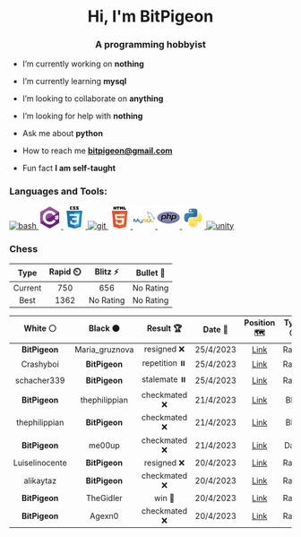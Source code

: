 <h1 align="center">Hi, I'm BitPigeon</h1>
<h3 align="center">A programming hobbyist</h3>


- I’m currently working on **nothing**

- I’m currently learning **mysql**

- I’m looking to collaborate on **anything**

- I’m looking for help with **nothing**

- Ask me about **python**

- How to reach me **bitpigeon@gmail.com**

- Fun fact **I am self-taught**

<!--<h3 align="left">Connect with me:</h3>
<p align="left">
<a href="https://dev.to/bitpigeon" target="blank"><img align="center" src="https://raw.githubusercontent.com/rahuldkjain/github-profile-readme-generator/master/src/images/icons/Social/devto.svg" alt="bitpigeon" height="30" width="40" /></a>
<a href="https://stackoverflow.com/users/bitpigeon" target="blank"><img align="center" src="https://raw.githubusercontent.com/rahuldkjain/github-profile-readme-generator/master/src/images/icons/Social/stack-overflow.svg" alt="bitpigeon" height="30" width="40" /></a>
</p> -->

<h3 align="left">Languages and Tools:</h3>
<p align="left"> <a href="https://www.gnu.org/software/bash/" target="_blank" rel="noreferrer"> <img src="https://www.vectorlogo.zone/logos/gnu_bash/gnu_bash-icon.svg" alt="bash" width="40" height="40"/> </a> <a href="https://www.w3schools.com/cs/" target="_blank" rel="noreferrer"> <img src="https://raw.githubusercontent.com/devicons/devicon/master/icons/csharp/csharp-original.svg" alt="csharp" width="40" height="40"/> </a> <a href="https://www.w3schools.com/css/" target="_blank" rel="noreferrer"> <img src="https://raw.githubusercontent.com/devicons/devicon/master/icons/css3/css3-original-wordmark.svg" alt="css3" width="40" height="40"/> </a> <a href="https://git-scm.com/" target="_blank" rel="noreferrer"> <img src="https://www.vectorlogo.zone/logos/git-scm/git-scm-icon.svg" alt="git" width="40" height="40"/> </a> <a href="https://www.w3.org/html/" target="_blank" rel="noreferrer"> <img src="https://raw.githubusercontent.com/devicons/devicon/master/icons/html5/html5-original-wordmark.svg" alt="html5" width="40" height="40"/> </a> <a href="https://www.mysql.com/" target="_blank" rel="noreferrer"> <img src="https://raw.githubusercontent.com/devicons/devicon/master/icons/mysql/mysql-original-wordmark.svg" alt="mysql" width="40" height="40"/> </a> <a href="https://www.php.net" target="_blank" rel="noreferrer"> <img src="https://raw.githubusercontent.com/devicons/devicon/master/icons/php/php-original.svg" alt="php" width="40" height="40"/> </a> <a href="https://www.python.org" target="_blank" rel="noreferrer"> <img src="https://raw.githubusercontent.com/devicons/devicon/master/icons/python/python-original.svg" alt="python" width="40" height="40"/> </a> <a href="https://unity.com/" target="_blank" rel="noreferrer"> <img src="https://www.vectorlogo.zone/logos/unity3d/unity3d-icon.svg" alt="unity" width="40" height="40"/> </a> </p>

### Chess

<!--START_SECTION:chessStats-->
<!-- Automatically generated with https://github.com/Balastrong/chess-stats-action -->

| Type | Rapid ⏲️ | Blitz ⚡ | Bullet 🔫 |
|:---:|:---:|:---:|:---:|
| Current | 750 | 656 | No Rating |
| Best | 1362 | No Rating | No Rating |

| White ⚪ | Black ⚫ | Result 🏆 | Date 📅 | Position 🗺️ | Type 🕕 |
|:---:|:---:|:---:|:---:|:---:|:---:|
| **BitPigeon** | Maria_gruznova | resigned ❌ | 25/4/2023 | <a href="http://www.ee.unb.ca/cgi-bin/tervo/fen.pl?select=rn1qkbnr/ppp1p1pp/4bp2/3p4/8/8/PPPPQPPP/RNB1KBNR b KQkq -">Link</a> | Rapid |
| Crashyboi | **BitPigeon** | repetition ⏸️ | 25/4/2023 | <a href="http://www.ee.unb.ca/cgi-bin/tervo/fen.pl?select=8/8/8/8/5Qp1/P3K1k1/6b1/7q b - -">Link</a> | Rapid |
| schacher339 | **BitPigeon** | stalemate ⏸️ | 25/4/2023 | <a href="http://www.ee.unb.ca/cgi-bin/tervo/fen.pl?select=8/8/8/4N3/6P1/8/3N1K1k/5Q2 b - -">Link</a> | Rapid |
| **BitPigeon** | thephilippian | checkmated ❌ | 21/4/2023 | <a href="http://www.ee.unb.ca/cgi-bin/tervo/fen.pl?select=r3k2r/pp3pp1/2np3p/1B6/8/Q1P1n3/PPq3PP/RNK4R w kq -">Link</a> | Blitz |
| thephilippian | **BitPigeon** | checkmated ❌ | 21/4/2023 | <a href="http://www.ee.unb.ca/cgi-bin/tervo/fen.pl?select=4Q1k1/5ppp/8/2p5/2P3n1/1B4B1/PP1K3P/R5NR b - -">Link</a> | Blitz |
| **BitPigeon** | me00up | checkmated ❌ | 21/4/2023 | <a href="http://www.ee.unb.ca/cgi-bin/tervo/fen.pl?select=8/8/2k5/p7/P3n3/5r2/6q1/5b1K w - - 6 56">Link</a> | Daily |
| Luiselinocente | **BitPigeon** | resigned ❌ | 20/4/2023 | <a href="http://www.ee.unb.ca/cgi-bin/tervo/fen.pl?select=rnbqkb1r/ppppp1pp/7n/5p2/3P1P2/3Q4/PPP1P1PP/RNB1KBNR b KQkq f3">Link</a> | Rapid |
| alikaytaz | **BitPigeon** | checkmated ❌ | 20/4/2023 | <a href="http://www.ee.unb.ca/cgi-bin/tervo/fen.pl?select=5k1R/pR6/3n4/4N3/6P1/8/P2K1PP1/5B2 b - -">Link</a> | Rapid |
| **BitPigeon** | TheGidler | win 🥇 | 20/4/2023 | <a href="http://www.ee.unb.ca/cgi-bin/tervo/fen.pl?select=rnb1R1k1/pp3ppp/2p5/5q2/8/N4P2/PP2B2P/4K1NR b K -">Link</a> | Rapid |
| **BitPigeon** | Agexn0 | checkmated ❌ | 20/4/2023 | <a href="http://www.ee.unb.ca/cgi-bin/tervo/fen.pl?select=2r1k2r/b1pb1ppp/8/8/5P2/6K1/PPP2q1P/RNB5 w k -">Link</a> | Rapid |

<!--END_SECTION:chessStats-->
